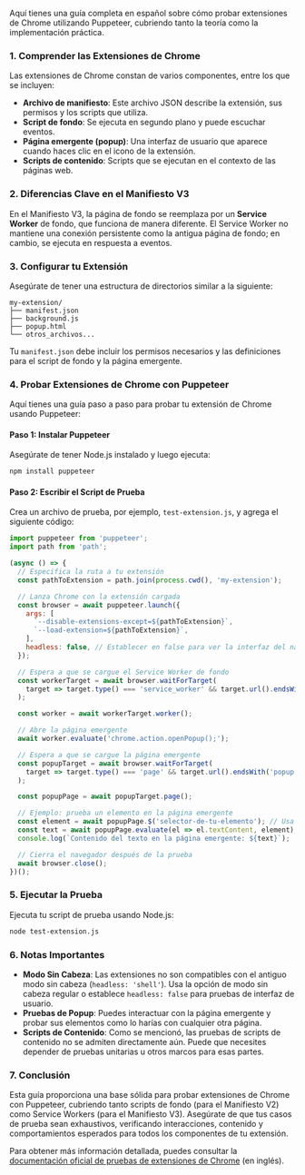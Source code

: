 Aquí tienes una guía completa en español sobre cómo probar extensiones de Chrome utilizando Puppeteer, cubriendo tanto la teoría como la implementación práctica.

### 1. Comprender las Extensiones de Chrome

Las extensiones de Chrome constan de varios componentes, entre los que se incluyen:

- **Archivo de manifiesto**: Este archivo JSON describe la extensión, sus permisos y los scripts que utiliza.
- **Script de fondo**: Se ejecuta en segundo plano y puede escuchar eventos.
- **Página emergente (popup)**: Una interfaz de usuario que aparece cuando haces clic en el icono de la extensión.
- **Scripts de contenido**: Scripts que se ejecutan en el contexto de las páginas web.

### 2. Diferencias Clave en el Manifiesto V3

En el Manifiesto V3, la página de fondo se reemplaza por un **Service Worker** de fondo, que funciona de manera diferente. El Service Worker no mantiene una conexión persistente como la antigua página de fondo; en cambio, se ejecuta en respuesta a eventos.

### 3. Configurar tu Extensión

Asegúrate de tener una estructura de directorios similar a la siguiente:

```
my-extension/
├── manifest.json
├── background.js
├── popup.html
└── otros_archivos...
```

Tu `manifest.json` debe incluir los permisos necesarios y las definiciones para el script de fondo y la página emergente.

### 4. Probar Extensiones de Chrome con Puppeteer

Aquí tienes una guía paso a paso para probar tu extensión de Chrome usando Puppeteer:

#### Paso 1: Instalar Puppeteer

Asegúrate de tener Node.js instalado y luego ejecuta:

```bash
npm install puppeteer
```

#### Paso 2: Escribir el Script de Prueba

Crea un archivo de prueba, por ejemplo, `test-extension.js`, y agrega el siguiente código:

```javascript
import puppeteer from 'puppeteer';
import path from 'path';

(async () => {
  // Especifica la ruta a tu extensión
  const pathToExtension = path.join(process.cwd(), 'my-extension');

  // Lanza Chrome con la extensión cargada
  const browser = await puppeteer.launch({
    args: [
      `--disable-extensions-except=${pathToExtension}`,
      `--load-extension=${pathToExtension}`,
    ],
    headless: false, // Establecer en false para ver la interfaz del navegador
  });

  // Espera a que se cargue el Service Worker de fondo
  const workerTarget = await browser.waitForTarget(
    target => target.type() === 'service_worker' && target.url().endsWith('background.js')
  );

  const worker = await workerTarget.worker();

  // Abre la página emergente
  await worker.evaluate('chrome.action.openPopup();');

  // Espera a que se cargue la página emergente
  const popupTarget = await browser.waitForTarget(
    target => target.type() === 'page' && target.url().endsWith('popup.html')
  );

  const popupPage = await popupTarget.page();

  // Ejemplo: prueba un elemento en la página emergente
  const element = await popupPage.$('selector-de-tu-elemento'); // Usa un selector para tu elemento
  const text = await popupPage.evaluate(el => el.textContent, element);
  console.log(`Contenido del texto en la página emergente: ${text}`);

  // Cierra el navegador después de la prueba
  await browser.close();
})();
```

### 5. Ejecutar la Prueba

Ejecuta tu script de prueba usando Node.js:

```bash
node test-extension.js
```

### 6. Notas Importantes

- **Modo Sin Cabeza**: Las extensiones no son compatibles con el antiguo modo sin cabeza (`headless: 'shell'`). Usa la opción de modo sin cabeza regular o establece `headless: false` para pruebas de interfaz de usuario.
- **Pruebas de Popup**: Puedes interactuar con la página emergente y probar sus elementos como lo harías con cualquier otra página.
- **Scripts de Contenido**: Como se mencionó, las pruebas de scripts de contenido no se admiten directamente aún. Puede que necesites depender de pruebas unitarias u otros marcos para esas partes.

### 7. Conclusión

Esta guía proporciona una base sólida para probar extensiones de Chrome con Puppeteer, cubriendo tanto scripts de fondo (para el Manifiesto V2) como Service Workers (para el Manifiesto V3). Asegúrate de que tus casos de prueba sean exhaustivos, verificando interacciones, contenido y comportamientos esperados para todos los componentes de tu extensión.

Para obtener más información detallada, puedes consultar la [documentación oficial de pruebas de extensiones de Chrome](https://developer.chrome.com/docs/extensions/how-to/test/end-to-end-testing) (en inglés).